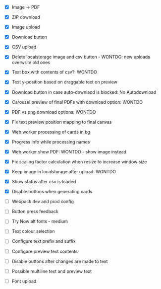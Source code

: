 - [x] Image -> PDF
- [x] ZIP download
- [x] Image upload
- [x] Download button
- [x] CSV upload
- [x] Delete localstorage image and csv button - WONTDO: new uploads overwrite old ones
- [x] Text box with contents of csv?: WONTDO
- [x] Text y-position based on draggable text on preview
- [x] Download button in case auto-downlaod is blocked: No Autodownload
- [x] Carousel preview of final PDFs with download option: WONTDO
- [x] PDF vs png download options: WONTDO
- [x] Fix text preview position mapping to final canvas
- [x] Web worker processing of cards in bg
- [x] Progress info while processing names
- [x] Web worker show PDF: WONTDO - show image instead
- [x] Fix scaling factor calculation when resize to increase window size
- [x] Keep image in localstorage after upload: WONTDO
- [x] Show status after csv is loaded
- [x] Disable buttons when generating cards
- [ ] Webpack dev and prod config
- [ ] Button press feedback
- [ ] Try Now alt fonts - medium
- [ ] Text colour selection
- [ ] Configure text prefix and suffix
- [ ] Configure preview text contents
- [ ] Disable buttons after changes are made to text
- [ ] Possible multiline text and preview text
- [ ] Font upload

